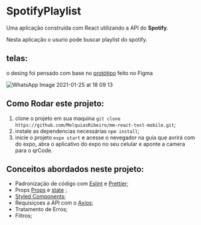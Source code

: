 # SpotifyPlaylist
Uma aplicação construída com React utilizando a API do **Spotify**.

Nesta aplicação o usurio pode buscar playlist do spotify.

## telas:
o desing foi pensado com base no [protótipo](https://www.figma.com/file/N6U1yHKwEoSRq3jhQIdir5/SpotifyreDesign?node-id=0%3A1) feito no Figma

![WhatsApp Image 2021-01-25 at 18 09 13](https://user-images.githubusercontent.com/54459438/105766431-82ab3e00-5f38-11eb-83ec-abcee557a8c1.jpeg)
## Como Rodar este projeto:
1. clone o projeto em sua maquina ```git clone https://github.com/MelquiasRibeiro/mm-react-test-mobile.git```;
2. instale as dependencias necessárias ```npm install```;
3. inicie o projeto ```expo start``` e acesse o nevegador na guia que avrirá com do expo, abra o aplicativo do expo no seu celular e aponte a camera para o qrCode.

## Conceitos abordados neste projeto:
+ Padronização de código com [Eslint](https://eslint.org/) e [Prettier](https://prettier.io/);
+ Props [Props](https://pt-br.reactjs.org/docs/components-and-props.html) e [state](https://pt-br.reactjs.org/docs/faq-state.html)  ;
+ [Styled Components](https://styled-components.com/);
+ Requisiçoes a API com o [Axios](https://www.npmjs.com/package/axios);
+ Tratamento de Erros;
+ Filtros;

